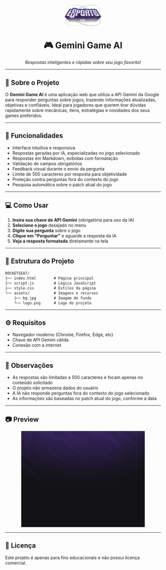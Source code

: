 
<div align="center">
  <img src="assets/logo.png" alt="Logo" width="120"/>
  <h1>🎮 Gemini Game AI</h1>
  <p><em>Respostas inteligentes e rápidas sobre seu jogo favorito!</em></p>
</div>

---

## 📝 Sobre o Projeto

O <strong>Gemini Game AI</strong> é uma aplicação web que utiliza a API Gemini da Google para responder perguntas sobre jogos, trazendo informações atualizadas, objetivas e confiáveis. Ideal para jogadores que querem tirar dúvidas rapidamente sobre mecânicas, itens, estratégias e novidades dos seus games preferidos.

---

## 🚀 Funcionalidades

- Interface intuitiva e responsiva
- Respostas geradas por IA, especializadas no jogo selecionado
- Respostas em Markdown, exibidas com formatação
- Validação de campos obrigatórios
- Feedback visual durante o envio da pergunta
- Limite de 500 caracteres por resposta para objetividade
- Proteção contra perguntas fora do contexto do jogo
- Pesquisa automática sobre o patch atual do jogo

---

## 💻 Como Usar

1. <strong>Insira sua chave de API Gemini</strong> (obrigatória para uso da IA)
2. <strong>Selecione o jogo</strong> desejado no menu
3. <strong>Digite sua pergunta</strong> sobre o jogo
4. <strong>Clique em "Perguntar"</strong> e aguarde a resposta da IA
5. <strong>Veja a resposta formatada</strong> diretamente na tela

---

## 📁 Estrutura do Projeto

```text
ROCKETSEAT/
├── index.html        # Página principal
├── script.js         # Lógica JavaScript
├── style.css         # Estilos da página
└── assets/           # Imagens e recursos
    ├── bg.jpg        # Imagem de fundo
    └── logo.png      # Logo do projeto
```

---

## ⚙️ Requisitos

- Navegador moderno (Chrome, Firefox, Edge, etc)
- Chave de API Gemini válida
- Conexão com a internet

---

## 📌 Observações

- As respostas são limitadas a 500 caracteres e focam apenas no conteúdo solicitado
- O projeto não armazena dados do usuário
- A IA não responde perguntas fora do contexto do jogo selecionado
- As informações são baseadas no patch atual do jogo, conforme a data

---

## 📷 Preview

<div align="center">
  <img src="assets/bg.jpg" alt="Preview" width="400"/>
</div>

---

## 📝 Licença

Este projeto é apenas para fins educacionais e não possui licença comercial.
